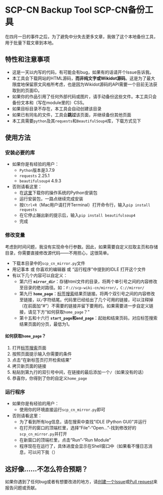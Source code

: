 # SCP-CN Backup Tool SCP-CN备份工具

在四月一日的事件之后，为了避免中分失去更多文章，我做了这个本地备份工具，用于批量下载文章到本地。

## 特性和注意事项
* 这是一天以内写的代码，有可能会有bug，如果有的话请开个Issue告诉我。
* 本工具会下载网站的HTML源码，**而非纯文字或Wikidot源码**。这是为了最大限度地保留原文风格所考虑，也是因为Wikidot源码的API需要一个目前无法获取到的页面ID。
* 如果你的作品引用了任何外部代码或图片，请手动备份这些文件。本工具只会备份文本和（写在module里的）CSS。
* 如果目标目录不存在，本工具会自动创建该目录
* 如果已有同名的文件，工具会**跳过**该页面，并继续备份其他页面
* 本工具需要`python`及其`requests`和`BeautifulSoup4`库，下载方式见下

## 使用方法

### 安装必要的库
* 如果你是有经验的用户：
    * `Python`版本是3.7.9
    * `requests` 2.25.1
    * `beautifulsoup4` 4.9.3
* 否则请看这里：
    * 在[这里](https://www.python.org/downloads/release/python-379/#Files)下载你的操作系统的Python安装包
    * 运行安装包，一路点继续完成安装
    * 按`Ctrl+R`（Mac用户请打开Terminal）打开命令行，输入`pip install requests`
    * 在它停止蹦出新的提示后，输入`pip install beautifulsoup4`
    * 完成

### 修改变量
考虑到时间问题，我没有实现命令行参数。因此，如果需要自定义拉取主页和存储目录，你需要直接修改源代码——不用担心，这很简单。

* 下载本目录中的`scp_cn_mirror.py`文件
* 用记事本 或 你喜欢的编辑器 或 “运行程序”中提到的IDLE 打开这个文件
* 有以下几个内容可以自定义：
    * 第六行 **`mirror_dir`**：存储html文件的目录，将两个单引号之间的内容修改至目录的绝对路径。如：`F://scp-wiki-cn/mirror/`，`C://mirror/`
    * 第九行 **`home_page`**：[标签搜索](http://scp-wiki-cn.wikidot.com/tag-search)结果页链接。将两个双引号之间的内容修改至链接，以`/`字符结尾。代码里已经给出了几个可用的链接，可以注释掉（在前面加“#”）不需要的链接并留下要用的。如果需要进一步自定义链接，请见下方“如何获取`home_page`？”
    * 第十五和十六行 **`start_page`**和**`end_page`**：起始和结束页码，对应标签搜索结果页面的分页，最低为1。

#### 如何获取`home_page`？
1. 打开[标签搜索](http://scp-wiki-cn.wikidot.com/tag-search)页面
2. 按照页面提示输入你需要的条件
3. 点击“在新标签页打开检索结果”
4. 拷贝新页面的链接
5. 粘贴到第九行的双引号中间，在链接的最后添加一个`/`（如果没有的话）
6. 恭喜你，你得到了你的自定义`home_page`

### 运行程序
* 如果你是有经验的用户：
   * 使用你的环境直接运行`scp_cn_mirror.py`即可
* 否则请看这里：
   * 为了看到所有log信息，请在搜索中查找"IDLE (Python GUI)"并运行
   * 在打开的窗口的顶端栏里，选择“File”-“Open...”-找到修改好的`scp_cn_mirror.py`并打开
   * 在新窗口的顶端栏里，点击“Run”-“Run Module”
   * 程序现在在运行了，具体进度会显示在Shell窗口中（如果看不懂日志消息，可以问下我（）

## 这好像……不怎么符合预期？
如果你遇到了任何bug或者有想要改进的地方，请[创建一个Issue](https://github.com/Cynthia7979/tools-programs/issues/new)或[Pull request](https://github.com/Cynthia7979/tools-programs/compare)来报告问题或贡献。
